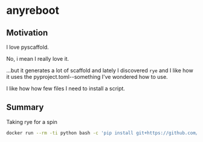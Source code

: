 # anyreboot

## Motivation

I love pyscaffold.

No, i mean I really love it.

...but it generates a lot of scaffold and lately I discovered `rye` and I like how it uses the pyproject.toml--something I've wondered how to use.

I like how how few files I need to install a script.

## Summary

Taking rye for a spin

```bash
docker run --rm -ti python bash -c 'pip install git+https://github.com/taylormonacelli/anyreboot && find /usr/local/lib/python3.12/site-packages/anyreboot -name mymain.tmpl && hello'
```
